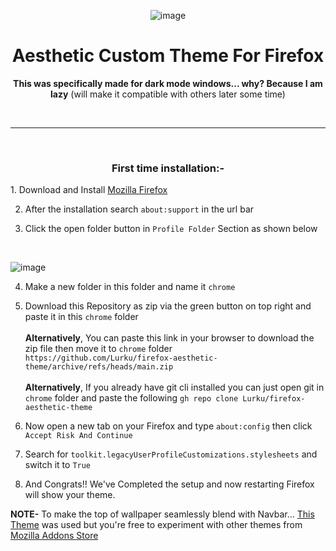 <div align = "center">
  
![image](https://github.com/Lurku/firefox-aesthetic-theme/assets/80824757/2b08c4fa-2575-4177-8729-849a161a409c)


<h1>Aesthetic Custom Theme For Firefox</h1>

**This was specifically made for dark mode windows... why? Because I am lazy** (will make it compatible with others later some time)

<br>

<hr>

<br>

<h3>First time installation:-</h3>


</div>
1. Download and Install <a href="https://www.mozilla.org/en-US/firefox/new/">Mozilla Firefox</a>

2. After the installation search `about:support` in the url bar
   
3. Click the open folder button in `Profile Folder` Section as shown below
<br>

![image](https://github.com/Lurku/firefox-aesthetic-theme/assets/80824757/2089a864-173b-4ab8-b5c6-85591fa94787)

4. Make a new folder in this folder and name it `chrome`


5. Download this Repository as zip via the green button on top right and paste it in this `chrome` folder
   <br> <br>
   **Alternatively**,
   You can paste this link in your browser to download the zip file then move it to `chrome` folder
   <br>
   ```https://github.com/Lurku/firefox-aesthetic-theme/archive/refs/heads/main.zip```
   <br><br>
   **Alternatively**,
   If you already have git cli installed you can just open git in `chrome` folder and paste the following
   ```gh repo clone Lurku/firefox-aesthetic-theme```

6. Now open a new tab on your Firefox and type `about:config` then click `Accept Risk And Continue`


7. Search for `toolkit.legacyUserProfileCustomizations.stylesheets` and switch it to `True`

8. And Congrats!! We've Completed the setup and now restarting Firefox will show your theme.


**NOTE-** To make the top of wallpaper seamlessly blend with Navbar... <a href="https://addons.mozilla.org/en-US/firefox/addon/black21/">This Theme</a> was used but you're free to experiment with other themes from [Mozilla Addons Store](https://addons.mozilla.org/en-US/firefox/)
